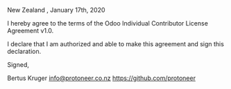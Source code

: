 New Zealand , January 17th, 2020

I hereby agree to the terms of the Odoo Individual Contributor License Agreement v1.0.

I declare that I am authorized and able to make this agreement and sign this declaration.

Signed,

Bertus Kruger  info@protoneer.co.nz https://github.com/protoneer
